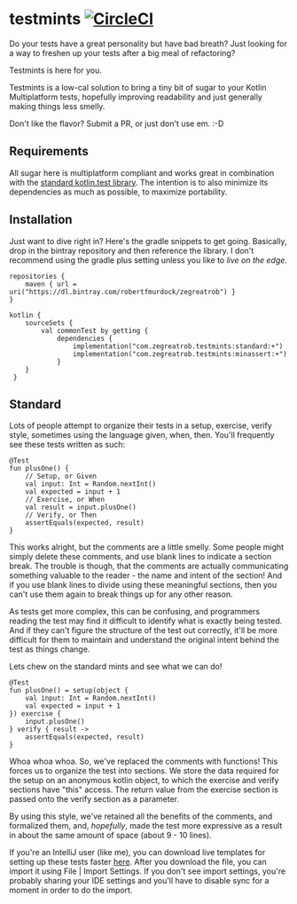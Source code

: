 # testmints [![CircleCI](https://circleci.com/gh/robertfmurdock/testmints.svg?style=svg)](https://circleci.com/gh/robertfmurdock/testmints)

Do your tests have a great personality but have bad breath? Just looking for a way to freshen up your tests after a big meal of refactoring?

Testmints is here for you.

Testmints is a low-cal solution to bring a tiny bit of sugar to your Kotlin Multiplatform tests, hopefully improving readability and just generally making things less smelly.

Don't like the flavor? Submit a PR, or just don't use em. :-D

## Requirements

All sugar here is multiplatform compliant and works great in combination with the [standard kotlin.test library](https://kotlinlang.org/api/latest/kotlin.test/index.html). The intention is to also minimize its dependencies as much as possible, to maximize portability.

## Installation
Just want to dive right in? Here's the gradle snippets to get going. Basically, drop in the bintray repository and then reference the library. I don't recommend using the gradle plus setting unless you like to *live on the edge*.

    repositories {
        maven { url = uri("https://dl.bintray.com/robertfmurdock/zegreatrob") }
    }
    
    kotlin {
        sourceSets {
            val commonTest by getting {
                dependencies {
                    implementation("com.zegreatrob.testmints:standard:+")
                    implementation("com.zegreatrob.testmints:minassert:+")
                }
        }
     }


## Standard

Lots of people attempt to organize their tests in a setup, exercise, verify style, sometimes using the language given, when, then. You'll frequently see these tests written as such:

    @Test
    fun plusOne() {
        // Setup, or Given
        val input: Int = Random.nextInt()
        val expected = input + 1
        // Exercise, or When
        val result = input.plusOne()
        // Verify, or Then
        assertEquals(expected, result)
    }

This works alright, but the comments are a little smelly. Some people might simply delete these comments, and use blank lines to indicate a section break. The trouble is though, that the comments are actually communicating something valuable to the reader - the name and intent of the section! And if you use blank lines to divide using these meaningful sections, then you can't use them again to break things up for any other reason.

As tests get more complex, this can be confusing, and programmers reading the test may find it difficult to identify what is exactly being tested. And if they can't figure the structure of the test out correctly, it'll be more difficult for them to maintain and understand the original intent behind the test as things change.

Lets chew on the standard mints and see what we can do!

    @Test
    fun plusOne() = setup(object {
        val input: Int = Random.nextInt()
        val expected = input + 1
    }) exercise {
        input.plusOne()
    } verify { result ->
        assertEquals(expected, result)
    }

Whoa whoa whoa. So, we've replaced the comments with functions! This forces us to organize the test into sections. We store the data required for the setup on an anonymous kotlin object, to which the exercise and verify sections have "this" access. The return value from the exercise section is passed onto the verify section as a parameter.

By using this style, we've retained all the benefits of the comments, and formalized them, and, *hopefully*, made the test more expressive as a result in about the same amount of space (about 9 - 10 lines).

If you're an IntelliJ user (like me), you can download live templates for setting up these tests faster [here](https://github.com/robertfmurdock/testmints/raw/master/live-templates.zip).
After you download the file, you can import it using File | Import Settings. If you don't see import settings, you're probably sharing your IDE settings and you'll have to disable sync for a moment in order to do the import. 